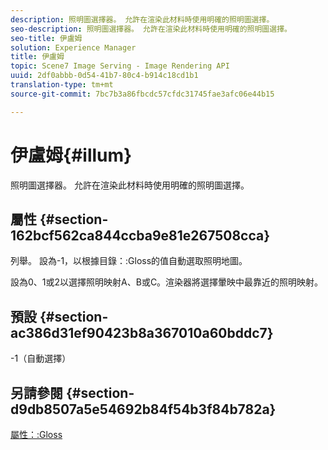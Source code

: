 ```yaml
---
description: 照明圖選擇器。 允許在渲染此材料時使用明確的照明圖選擇。
seo-description: 照明圖選擇器。 允許在渲染此材料時使用明確的照明圖選擇。
seo-title: 伊盧姆
solution: Experience Manager
title: 伊盧姆
topic: Scene7 Image Serving - Image Rendering API
uuid: 2df0abbb-0d54-41b7-80c4-b914c18cd1b1
translation-type: tm+mt
source-git-commit: 7bc7b3a86fbcdc57cfdc31745fae3afc06e44b15

---
```



# 伊盧姆{#illum}

照明圖選擇器。 允許在渲染此材料時使用明確的照明圖選擇。

## 屬性 {#section-162bcf562ca844ccba9e81e267508cca}

列舉。 設為-1，以根據目錄：:Gloss的值自動選取照明地圖。

設為0、1或2以選擇照明映射A、B或C。渲染器將選擇暈映中最靠近的照明映射。

## 預設 {#section-ac386d31ef90423b8a367010a60bddc7}

-1（自動選擇）

## 另請參閱 {#section-d9db8507a5e54692b84f54b3f84b782a}

[屬性：:Gloss](../../../../../ir-api/material-cat/image-rendering-api-ref/c-ir-material-catalog/c-ir-material-data-reference/r-ir-cat-gloss.md#reference-5277f62a67e2408ab94699aa712f1eeb)
